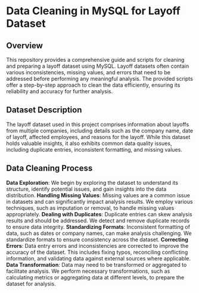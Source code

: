# **Data Cleaning in MySQL for Layoff Dataset**

## **Overview**
This repository provides a comprehensive guide and scripts for cleaning and preparing a layoff dataset using MySQL. Layoff datasets often contain various inconsistencies, missing values, and errors that need to be addressed before performing any meaningful analysis. The provided scripts offer a step-by-step approach to clean the data efficiently, ensuring its reliability and accuracy for further analysis.

## **Dataset Description**
The layoff dataset used in this project comprises information about layoffs from multiple companies, including details such as the company name, date of layoff, affected employees, and reasons for the layoff. While this dataset holds valuable insights, it also exhibits common data quality issues, including duplicate entries, inconsistent formatting, and missing values.

## **Data Cleaning Process**

**Data Exploration**: We begin by exploring the dataset to understand its structure, identify potential issues, and gain insights into the data distribution.
**Handling Missing Values**: Missing values are a common issue in datasets and can significantly impact analysis results. We employ various techniques, such as imputation or removal, to handle missing values appropriately.
**Dealing with Duplicates**: Duplicate entries can skew analysis results and should be addressed. We detect and remove duplicate records to ensure data integrity.
**Standardizing Formats**: Inconsistent formatting of data, such as dates or company names, can make analysis challenging. We standardize formats to ensure consistency across the dataset.
**Correcting Errors**: Data entry errors and inconsistencies are corrected to improve the accuracy of the dataset. This includes fixing typos, reconciling conflicting information, and validating data against external sources where applicable.
**Data Transformation**: Data may need to be transformed or aggregated to facilitate analysis. We perform necessary transformations, such as calculating metrics or aggregating data at different levels, to prepare the dataset for analysis.
